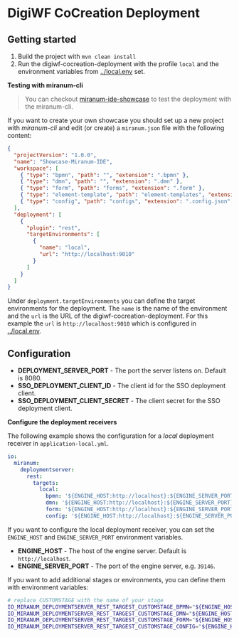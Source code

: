 # DigiWF CoCreation Deployment

## Getting started

1. Build the project with `mvn clean install`
2. Run the digiwf-cocreation-deployment with the profile `local` and the environment variables from [../local.env](../local.env) set.

**Testing with miranum-cli**

> You can checkout [miranum-ide-showcase](https://github.com/Miragon/miranum-ide-showcase) to test the deployment with the miranum-cli.

If you want to create your own showcase you should set up a new project with *miranum-cli* and edit (or create) a `miranum.json` file with the following content:

```json
{
  "projectVersion": "1.0.0",
  "name": "Showcase-Miranum-IDE",
  "workspace": [
    { "type": "bpmn", "path": "", "extension": ".bpmn" },
    { "type": "dmn", "path": "", "extension": ".dmn" },
    { "type": "form", "path": "forms", "extension": ".form" },
    { "type": "element-template", "path": "element-templates", "extension": ".json" },
    { "type": "config", "path": "configs", "extension": ".config.json" }
  ],
  "deployment": [
    {
      "plugin": "rest",
      "targetEnvironments": [
        {
          "name": "local",
          "url": "http://localhost:9010"
        }
      ]
    }
  ]
}
```

Under `deployment.targetEnvironments` you can define the target environments for the deployment. The `name` is the name of the environment and the `url` is the URL of the digiwf-cocreation-deployment.
For this example the `url` is `http://localhost:9010` which is configured in [../local.env](../local.env).

## Configuration

- **DEPLOYMENT_SERVER_PORT** - The port the server listens on. Default is 8080.
- **SSO_DEPLOYMENT_CLIENT_ID** - The client id for the SSO deployment client.
- **SSO_DEPLOYMENT_CLIENT_SECRET** - The client secret for the SSO deployment client.

**Configure the deployment receivers**

The following example shows the configuration for a *local* deployment receiver in `application-local.yml`.

```yaml
io:
  miranum:
    deploymentserver:
      rest:
        targets:
          local:
            bpmn: '${ENGINE_HOST:http://localhost}:${ENGINE_SERVER_PORT}/rest/deployment/v2/'
            dmn: '${ENGINE_HOST:http://localhost}:${ENGINE_SERVER_PORT}/rest/deployment/v2/'
            form: '${ENGINE_HOST:http://localhost}:${ENGINE_SERVER_PORT}/rest/deployment/v2/'
            config: '${ENGINE_HOST:http://localhost}:${ENGINE_SERVER_PORT}/rest/deployment/v2/'
```

If you want to configure the local deployment receiver, you can set the `ENGINE_HOST` and `ENGINE_SERVER_PORT` environment variables.
- **ENGINE_HOST** - The host of the engine server. Default is `http://localhost`.
- **ENGINE_SERVER_PORT** - The port of the engine server, e.g. `39146`.

If you want to add additional stages or environments, you can define them with environment variables:

```bash
# replace CUSTOMSTAGE with the name of your stage
IO_MIRANUM_DEPLOYMENTSERVER_REST_TARGEST_CUSTOMSTAGE_BPMN="${ENGINE_HOST:http://localhost}:${ENGINE_SERVER_PORT}/rest/deployment/v2/"
IO_MIRANUM_DEPLOYMENTSERVER_REST_TARGEST_CUSTOMSTAGE_DMN="${ENGINE_HOST:http://localhost}:${ENGINE_SERVER_PORT}/rest/deployment/v2/"
IO_MIRANUM_DEPLOYMENTSERVER_REST_TARGEST_CUSTOMSTAGE_FORM="${ENGINE_HOST:http://localhost}:${ENGINE_SERVER_PORT}/rest/deployment/v2/"
IO_MIRANUM_DEPLOYMENTSERVER_REST_TARGEST_CUSTOMSTAGE_CONFIG="${ENGINE_HOST:http://localhost}:${ENGINE_SERVER_PORT}/rest/deployment/v2/"
```
